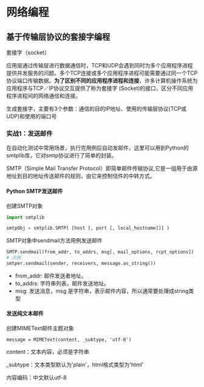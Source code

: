 # 网络编程

## 基于传输层协议的套接字编程

套接字（socket）

应用层通过传输层进行数据通信时，TCP和UDP会遇到同时为多个应用程序进程提供并发服务的问题。多个TCP连接或多个应用程序进程可能需要通过同一个TCP协议端口传输数据。**为了区别不同的应用程序进程和连接**，许多计算机操作系统为应用程序与TCP／IP协议交互提供了称为套接字 (Socket)的接口，区分不同应用程序进程间的网络通信和连接。

生成套接字，主要有3个参数：通信的目的IP地址、使用的传输层协议(TCP或UDP)和使用的端口号

### **实战1：发送邮件**

在自动化测试中常用场景，执行完用例后自动发邮件，这里可以用到Python的smtplib库，它对smtp协议进行了简单的封装。

SMTP（Simple Mail Transfer Protocol）即简单邮件传输协议,它是一组用于由源地址到目的地址传送邮件的规则，由它来控制信件的中转方式。

#### Python SMTP发送邮件

创建SMTP对象

```python
import smtplib

smtpObj = smtplib.SMTP( [host [, port [, local_hostname]]] )
```

SMTP对象中sendmail方法用例发送邮件

```python
SMTP.sendmail(from_addr, to_addrs, msg[, mail_options, rcpt_options])
# 示例
smtper.sendmail(sender, receivers, message.as_string())
```

- from_addr: 邮件发送者地址。
- to_addrs: 字符串列表，邮件发送地址。
- msg: 发送消息，msg 是字符串，表示邮件内容，所以通常要处理成string类型

#### 发送纯文本邮件

创建MIMEText邮件主题对象

```
message = MIMEText(content, _subtype, 'utf-8')
```

content：文本内容，必须是字符串

_subtype：文本类型默认为'plain'，html格式类型为'html'

内容编码：中文默认utf-8